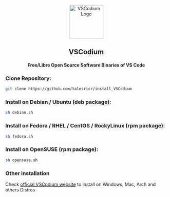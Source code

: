 <div id="vscodium-logo" align="center">
    <br />
    <img src="https://vscodium.com/img/code.png" alt="VSCodium Logo" width="105"/>
    <h2>VSCodium</h2>
    <h4>Free/Libre Open Source Software Binaries of VS Code</h4>
</div>

### Clone Repository:
```bash
git clone https://github.com/talesricr/install_VSCodium
```
### Install on Debian / Ubuntu (deb package):
```bash
sh debian.sh
```
### Install on Fedora / RHEL / CentOS / RockyLinux (rpm package):
```bash
sh fedora.sh
```
### Install on OpenSUSE  (rpm package):
```bash
sh opensuse.sh
```
### Other installation
Check <a href="https://vscodium.com/#install">official VSCodium website</a> to install 
on Windows, Mac, Arch and others Distros
